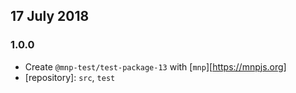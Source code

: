 ## 17 July 2018

### 1.0.0

- Create `@mnp-test/test-package-13` with [`mnp`][https://mnpjs.org]
- [repository]: `src`, `test`
